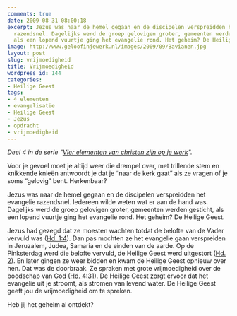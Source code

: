 ```yaml
---
comments: true
date: 2009-08-31 08:00:18
excerpt: Jezus was naar de hemel gegaan en de discipelen verspreidden het evangelie
  razendsnel. Dagelijks werd de groep gelovigen groter, gemeenten werden gesticht,
  als een lopend vuurtje ging het evangelie rond. Het geheim? De Heilige Geest.
image: http://www.geloofinjewerk.nl/images/2009/09/Bavianen.jpg
layout: post
slug: vrijmoedigheid
title: Vrijmoedigheid
wordpress_id: 144
categories:
- Heilige Geest
tags:
- 4 elementen
- evangelisatie
- Heilige Geest
- Jezus
- opdracht
- vrijmoedigheid
---
```


_Deel 4 in de serie "[Vier elementen van christen zijn op je werk](/vier-elementen/)"._

Voor je gevoel moet je altijd weer die drempel over, met trillende stem en knikkende knieën antwoordt je dat je “naar de kerk gaat” als ze vragen of je soms “gelovig” bent. Herkenbaar?

Jezus was naar de hemel gegaan en de discipelen verspreidden het evangelie razendsnel. Iedereen wilde weten wat er aan de hand was. Dagelijks werd de groep gelovigen groter, gemeenten werden gesticht, als een lopend vuurtje ging het evangelie rond. Het geheim? De Heilige Geest.

Jezus had gezegd dat ze moesten wachten totdat de belofte van de Vader vervuld was ([Hd. 1:4](http://www.biblija.net/biblija.cgi?m=Handelingen+1%3A4&id18=1&pos=0&l=nl&set=10)). Dan pas mochten ze het evangelie gaan verspreiden in Jeruzalem, Judea, Samaria en de einden van de aarde. Op de Pinksterdag werd die belofte vervuld, de Heilige Geest werd uitgestort ([Hd. 2](http://www.biblija.net/biblija.cgi?m=Handelingen+2&id18=1&pos=0&l=nl&set=10)). En later gingen ze weer bidden en kwam de Heilige Geest opnieuw over hen. Dat was de doorbraak. Ze spraken met grote vrijmoedigheid over de boodschap van God ([Hd. 4:31](http://www.biblija.net/biblija.cgi?m=Handelingen+4%3A31&id18=1&pos=0&l=nl&set=10)). De Heilige Geest zorgt ervoor dat het evangelie uit je stroomt, als stromen van levend water. De Heilige Geest geeft jou de vrijmoedigheid om te spreken.

Heb jij het geheim al ontdekt?
